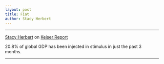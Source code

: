 ```yaml
---
layout: post
title: Fiat
author: Stacy Herbert
---
```


---

[Stacy Herbert](https://twitter.com/stacyherbert) on [Keiser Report](https://www.youtube.com/watch?v=2r0ly8Wbwo0#t=8m52s)

20.8% of global GDP has been injected in stimulus in just the past 3 months.

---